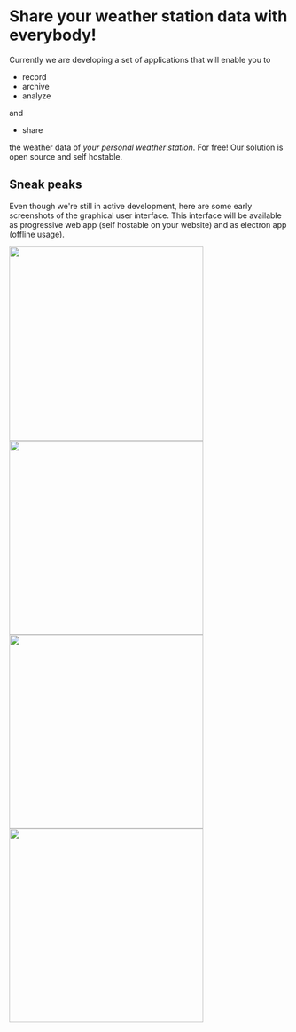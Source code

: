 # Share your weather station data with everybody!

Currently we are developing a set of applications that will enable you to
- record
- archive
- analyze

and
- share

the weather data of _your personal weather station_. For free! Our solution is open source and self hostable. 

## Sneak peaks

<p>
  Even though we're still in active development, here are some early screenshots of the graphical user interface. This interface will be available as progressive web app (self hostable on your website) and as electron app (offline usage).
</p>
<img src='https://github.com/open-weather-vision/.github/assets/29947316/f149b8eb-3006-455b-bfcb-5b54a3c7d95c' style='max-width: 100%; height: 350px'>
<img src='https://github.com/open-weather-vision/.github/assets/29947316/0c60a55b-4688-4570-924e-fd3b67543c86' style='max-width: 100%; height: 350px'>
<img src='https://github.com/open-weather-vision/.github/assets/29947316/d03dc13c-41cd-469c-9456-0de49a16a630' style='max-width: 100%; height: 350px'>
<img src='https://github.com/open-weather-vision/.github/assets/29947316/d34c69a5-7293-45c0-a05e-d12f381399c9' style='max-width: 100%; height: 350px'>
